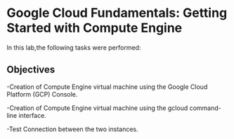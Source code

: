 # Google Cloud Fundamentals: Getting Started with Compute Engine
In this lab,the following tasks were performed:

## Objectives
-Creation of Compute Engine virtual machine using the Google Cloud Platform (GCP) Console.

-Creation of Compute Engine virtual machine using the gcloud command-line interface.

-Test Connection between the two instances.
